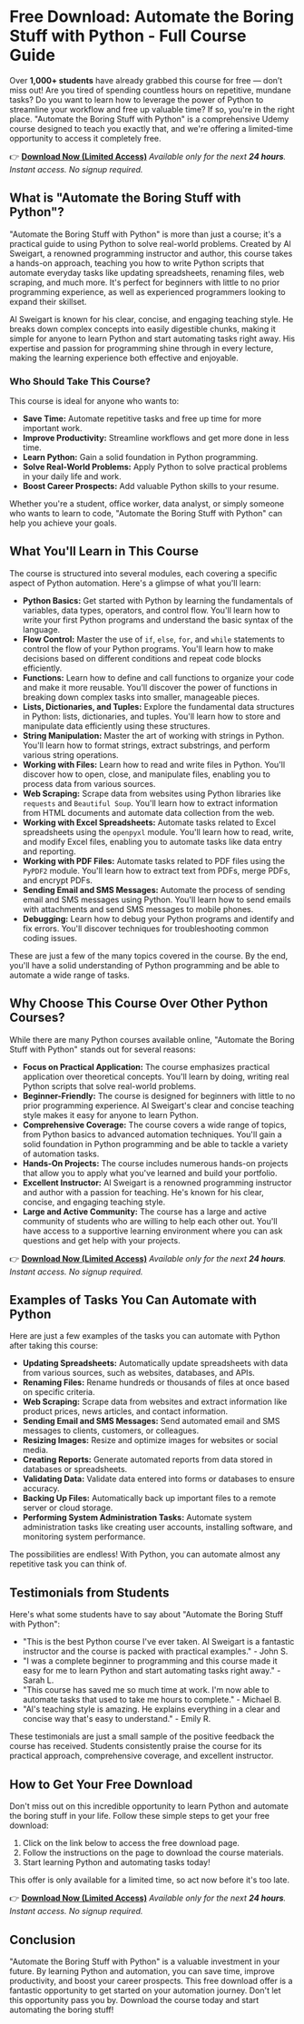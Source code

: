 # Free Download: Automate the Boring Stuff with Python - Full Course Guide

Over **1,000+ students** have already grabbed this course for free — don’t miss out! Are you tired of spending countless hours on repetitive, mundane tasks? Do you want to learn how to leverage the power of Python to streamline your workflow and free up valuable time? If so, you're in the right place. "Automate the Boring Stuff with Python" is a comprehensive Udemy course designed to teach you exactly that, and we're offering a limited-time opportunity to access it completely free.

👉 [**Download Now (Limited Access)**](https://udemywork.com/automate-the-boring-stuff-with-python-udemy)
_Available only for the next **24 hours**. Instant access. No signup required._

## What is "Automate the Boring Stuff with Python"?

"Automate the Boring Stuff with Python" is more than just a course; it's a practical guide to using Python to solve real-world problems. Created by Al Sweigart, a renowned programming instructor and author, this course takes a hands-on approach, teaching you how to write Python scripts that automate everyday tasks like updating spreadsheets, renaming files, web scraping, and much more. It's perfect for beginners with little to no prior programming experience, as well as experienced programmers looking to expand their skillset.

Al Sweigart is known for his clear, concise, and engaging teaching style. He breaks down complex concepts into easily digestible chunks, making it simple for anyone to learn Python and start automating tasks right away. His expertise and passion for programming shine through in every lecture, making the learning experience both effective and enjoyable.

### Who Should Take This Course?

This course is ideal for anyone who wants to:

*   **Save Time:** Automate repetitive tasks and free up time for more important work.
*   **Improve Productivity:** Streamline workflows and get more done in less time.
*   **Learn Python:** Gain a solid foundation in Python programming.
*   **Solve Real-World Problems:** Apply Python to solve practical problems in your daily life and work.
*   **Boost Career Prospects:** Add valuable Python skills to your resume.

Whether you're a student, office worker, data analyst, or simply someone who wants to learn to code, "Automate the Boring Stuff with Python" can help you achieve your goals.

## What You'll Learn in This Course

The course is structured into several modules, each covering a specific aspect of Python automation. Here's a glimpse of what you'll learn:

*   **Python Basics:** Get started with Python by learning the fundamentals of variables, data types, operators, and control flow. You'll learn how to write your first Python programs and understand the basic syntax of the language.
*   **Flow Control:** Master the use of `if`, `else`, `for`, and `while` statements to control the flow of your Python programs. You'll learn how to make decisions based on different conditions and repeat code blocks efficiently.
*   **Functions:** Learn how to define and call functions to organize your code and make it more reusable. You'll discover the power of functions in breaking down complex tasks into smaller, manageable pieces.
*   **Lists, Dictionaries, and Tuples:** Explore the fundamental data structures in Python: lists, dictionaries, and tuples. You'll learn how to store and manipulate data efficiently using these structures.
*   **String Manipulation:** Master the art of working with strings in Python. You'll learn how to format strings, extract substrings, and perform various string operations.
*   **Working with Files:** Learn how to read and write files in Python. You'll discover how to open, close, and manipulate files, enabling you to process data from various sources.
*   **Web Scraping:** Scrape data from websites using Python libraries like `requests` and `Beautiful Soup`. You'll learn how to extract information from HTML documents and automate data collection from the web.
*   **Working with Excel Spreadsheets:** Automate tasks related to Excel spreadsheets using the `openpyxl` module. You'll learn how to read, write, and modify Excel files, enabling you to automate tasks like data entry and reporting.
*   **Working with PDF Files:** Automate tasks related to PDF files using the `PyPDF2` module. You'll learn how to extract text from PDFs, merge PDFs, and encrypt PDFs.
*   **Sending Email and SMS Messages:** Automate the process of sending email and SMS messages using Python. You'll learn how to send emails with attachments and send SMS messages to mobile phones.
*   **Debugging:** Learn how to debug your Python programs and identify and fix errors. You'll discover techniques for troubleshooting common coding issues.

These are just a few of the many topics covered in the course. By the end, you'll have a solid understanding of Python programming and be able to automate a wide range of tasks.

## Why Choose This Course Over Other Python Courses?

While there are many Python courses available online, "Automate the Boring Stuff with Python" stands out for several reasons:

*   **Focus on Practical Application:** The course emphasizes practical application over theoretical concepts. You'll learn by doing, writing real Python scripts that solve real-world problems.
*   **Beginner-Friendly:** The course is designed for beginners with little to no prior programming experience. Al Sweigart's clear and concise teaching style makes it easy for anyone to learn Python.
*   **Comprehensive Coverage:** The course covers a wide range of topics, from Python basics to advanced automation techniques. You'll gain a solid foundation in Python programming and be able to tackle a variety of automation tasks.
*   **Hands-On Projects:** The course includes numerous hands-on projects that allow you to apply what you've learned and build your portfolio.
*   **Excellent Instructor:** Al Sweigart is a renowned programming instructor and author with a passion for teaching. He's known for his clear, concise, and engaging teaching style.
*   **Large and Active Community:** The course has a large and active community of students who are willing to help each other out. You'll have access to a supportive learning environment where you can ask questions and get help with your projects.

👉 [**Download Now (Limited Access)**](https://udemywork.com/automate-the-boring-stuff-with-python-udemy)
_Available only for the next **24 hours**. Instant access. No signup required._

## Examples of Tasks You Can Automate with Python

Here are just a few examples of the tasks you can automate with Python after taking this course:

*   **Updating Spreadsheets:** Automatically update spreadsheets with data from various sources, such as websites, databases, and APIs.
*   **Renaming Files:** Rename hundreds or thousands of files at once based on specific criteria.
*   **Web Scraping:** Scrape data from websites and extract information like product prices, news articles, and contact information.
*   **Sending Email and SMS Messages:** Send automated email and SMS messages to clients, customers, or colleagues.
*   **Resizing Images:** Resize and optimize images for websites or social media.
*   **Creating Reports:** Generate automated reports from data stored in databases or spreadsheets.
*   **Validating Data:** Validate data entered into forms or databases to ensure accuracy.
*   **Backing Up Files:** Automatically back up important files to a remote server or cloud storage.
*   **Performing System Administration Tasks:** Automate system administration tasks like creating user accounts, installing software, and monitoring system performance.

The possibilities are endless! With Python, you can automate almost any repetitive task you can think of.

## Testimonials from Students

Here's what some students have to say about "Automate the Boring Stuff with Python":

*   "This is the best Python course I've ever taken. Al Sweigart is a fantastic instructor and the course is packed with practical examples." - John S.
*   "I was a complete beginner to programming and this course made it easy for me to learn Python and start automating tasks right away." - Sarah L.
*   "This course has saved me so much time at work. I'm now able to automate tasks that used to take me hours to complete." - Michael B.
*   "Al's teaching style is amazing. He explains everything in a clear and concise way that's easy to understand." - Emily R.

These testimonials are just a small sample of the positive feedback the course has received. Students consistently praise the course for its practical approach, comprehensive coverage, and excellent instructor.

## How to Get Your Free Download

Don't miss out on this incredible opportunity to learn Python and automate the boring stuff in your life. Follow these simple steps to get your free download:

1.  Click on the link below to access the free download page.
2.  Follow the instructions on the page to download the course materials.
3.  Start learning Python and automating tasks today!

This offer is only available for a limited time, so act now before it's too late.

👉 [**Download Now (Limited Access)**](https://udemywork.com/automate-the-boring-stuff-with-python-udemy)
_Available only for the next **24 hours**. Instant access. No signup required._

## Conclusion

"Automate the Boring Stuff with Python" is a valuable investment in your future. By learning Python and automation, you can save time, improve productivity, and boost your career prospects. This free download offer is a fantastic opportunity to get started on your automation journey. Don't let this opportunity pass you by. Download the course today and start automating the boring stuff!
